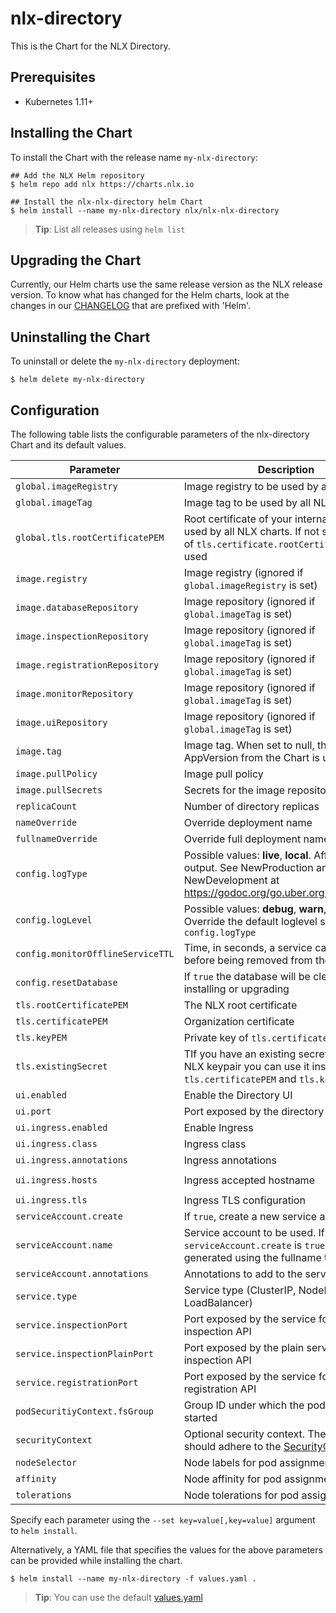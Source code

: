 # nlx-directory 

This is the Chart for the NLX Directory.

## Prerequisites

- Kubernetes 1.11+

## Installing the Chart

To install the Chart with the release name `my-nlx-directory`:

```console
## Add the NLX Helm repository
$ helm repo add nlx https://charts.nlx.io

## Install the nlx-nlx-directory helm Chart
$ helm install --name my-nlx-directory nlx/nlx-nlx-directory
```

> **Tip**: List all releases using `helm list`

## Upgrading the Chart

Currently, our Helm charts use the same release version as the NLX release version. 
To know what has changed for the Helm charts, look at the changes in our [CHANGELOG](https://gitlab.com/commonground/nlx/nlx/-/blob/master/CHANGELOG.md) 
that are prefixed with 'Helm'.

## Uninstalling the Chart

To uninstall or delete the `my-nlx-directory` deployment:

```console
$ helm delete my-nlx-directory
```

## Configuration

The following table lists the configurable parameters of the nlx-directory Chart and its default values.

| Parameter | Description | Default |
| --------- | ----------- | ------- |
| `global.imageRegistry` | Image registry to be used by all NLX charts | `""` |
| `global.imageTag` | Image tag to be used by all NLX charts | `true` |
| `global.tls.rootCertificatePEM` | Root certificate of your internal PKI to be used by all NLX charts. If not set the value of `tls.certificate.rootCertificatePEM` is used | `""` |
| `image.registry` | Image registry (ignored if `global.imageRegistry` is set) | `docker.io` |
| `image.databaseRepository` | Image repository (ignored if `global.imageTag` is set) | `nlxio/directory-db` |
| `image.inspectionRepository` | Image repository (ignored if `global.imageTag` is set) | `nlxio/directory-inspection-api` |
| `image.registrationRepository` | Image repository (ignored if `global.imageTag` is set) | `nlxio/directory-registration-api` |
| `image.monitorRepository` | Image repository (ignored if `global.imageTag` is set) | `nlxio/directory-monitor` |
| `image.uiRepository` | Image repository (ignored if `global.imageTag` is set) | `nlxio/directory-ui` |
| `image.tag` | Image tag. When set to null, the AppVersion from the Chart is used | `The appVersion from the chart` |
| `image.pullPolicy` | Image pull policy | `IfNotPresent` |
| `image.pullSecrets` | Secrets for the image repository | `[]` |
| `replicaCount` | Number of directory replicas | `1` |
| `nameOverride` | Override deployment name | `""` |
| `fullnameOverride` | Override full deployment name | `""` | #TODO fullname -> fullName
| `config.logType` | Possible values: **live**, **local**. Affects the log output. See NewProduction and NewDevelopment at https://godoc.org/go.uber.org/zap#Logger. | live |
| `config.logLevel` | Possible values: **debug**, **warn**, **info**. Override the default loglevel set by `config.logType` | `""` |
| `config.monitorOfflineServiceTTL` | Time, in seconds, a service can be offline before being removed from the directory | `86400` |
| `config.resetDatabase` | If `true` the database will be cleared after installing or upgrading | `false` |
| `tls.rootCertificatePEM` | The NLX root certificate | `""` |
| `tls.certificatePEM` | Organization certificate | `""` |
| `tls.keyPEM` | Private key of `tls.certificatePEM` | `""` |
| `tls.existingSecret` | TIf you have an existing secret with your NLX keypair you can use it instead of `tls.certificatePEM` and `tls.keyPEM` | `""` |
| `ui.enabled` | Enable the Directory UI | `true` |
| `ui.port` | Port exposed by the directory UI service | `80` |
| `ui.ingress.enabled` | Enable Ingress | `false` |
| `ui.ingress.class` | Ingress class | `""` |
| `ui.ingress.annotations` | Ingress annotations | `{}` 
| `ui.ingress.hosts` | Ingress accepted hostname | `chart-example.local` |
| `ui.ingress.tls` | Ingress TLS configuration | `[]` |
| `serviceAccount.create` | If `true`, create a new service account | `true` |
| `serviceAccount.name` | Service account to be used. If not set and `serviceAccount.create` is `true`, a name is generated using the fullname template | `""` |
| `serviceAccount.annotations` | Annotations to add to the service account |
| `service.type` | Service type (ClusterIP, NodePort or LoadBalancer) | `ClusterIP` |
| `service.inspectionPort` | Port exposed by the service for the inspection API | `443` |
| `service.inspectionPlainPort` | Port exposed by the plain service for inspection API | `80` |
| `service.registrationPort` | Port exposed by the service for directory registration API | `443` |
| `podSecuritiyContext.fsGroup` | Group ID under which the pod should be started | `1001` |
| `securityContext` | Optional security context. The YAML block should adhere to the [SecurityContext spec](https://kubernetes.io/docs/reference/generated/kubernetes-api/v1.16/#securitycontext-v1-core) | `{}` |
| `nodeSelector` | Node labels for pod assignment | `{}` |
| `affinity` | Node affinity for pod assignment | `{}` |
| `tolerations` | Node tolerations for pod assignment | `[]` |

Specify each parameter using the `--set key=value[,key=value]` argument to `helm install`.

Alternatively, a YAML file that specifies the values for the above parameters can be provided while installing the chart. 

```console
$ helm install --name my-nlx-directory -f values.yaml .
```
> **Tip**: You can use the default [values.yaml](https://gitlab.com/commonground/nlx/nlx/blob/master/helm/charts/nlx-nlx-directory/values.yaml)
